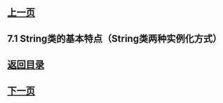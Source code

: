 ## [上一页](course19)

## 7.1 String类的基本特点（String类两种实例化方式）


## [返回目录](https://wuchengcheng110120.github.io/learnJava)
## [下一页](course21)
